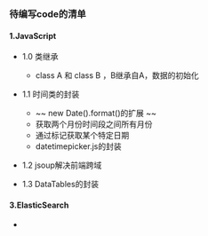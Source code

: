 

### 待编写code的清单

#### 1.JavaScript
  * 1.0 类继承
    * class A 和 class B ，B继承自A，数据的初始化
  
  * 1.1 时间类的封装
    * ~~ new Date().format()的扩展 ~~ 
    * 获取两个月份时间段之间所有月份
    * 通过标记获取某个特定日期
    * datetimepicker.js的封装
   
  * 1.2 jsoup解决前端跨域
 
  * 1.3 DataTables的封装 

#### 3.ElasticSearch
  * 
